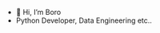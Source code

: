 - 👋 Hi, I’m Boro
- Python Developer, Data Engineering etc..


<!---
brithely/brithely is a ✨ special ✨ repository because its `README.md` (this file) appears on your GitHub profile.
You can click the Preview link to take a look at your changes.
--->

